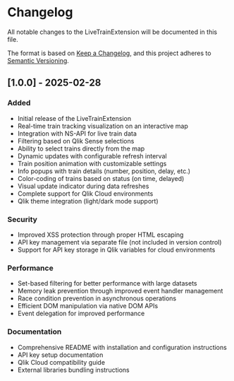 # Changelog

All notable changes to the LiveTrainExtension will be documented in this file.

The format is based on [Keep a Changelog](https://keepachangelog.com/en/1.0.0/),
and this project adheres to [Semantic Versioning](https://semver.org/spec/v2.0.0.html).

## [1.0.0] - 2025-02-28

### Added
- Initial release of the LiveTrainExtension
- Real-time train tracking visualization on an interactive map
- Integration with NS-API for live train data
- Filtering based on Qlik Sense selections
- Ability to select trains directly from the map
- Dynamic updates with configurable refresh interval
- Train position animation with customizable settings
- Info popups with train details (number, position, delay, etc.)
- Color-coding of trains based on status (on time, delayed)
- Visual update indicator during data refreshes
- Complete support for Qlik Cloud environments
- Qlik theme integration (light/dark mode support)

### Security
- Improved XSS protection through proper HTML escaping
- API key management via separate file (not included in version control)
- Support for API key storage in Qlik variables for cloud environments

### Performance
- Set-based filtering for better performance with large datasets
- Memory leak prevention through improved event handler management
- Race condition prevention in asynchronous operations
- Efficient DOM manipulation via native DOM APIs
- Event delegation for improved performance

### Documentation
- Comprehensive README with installation and configuration instructions
- API key setup documentation
- Qlik Cloud compatibility guide
- External libraries bundling instructions
